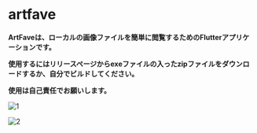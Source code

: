 # artfave

**ArtFaveは、ローカルの画像ファイルを簡単に閲覧するためのFlutterアプリケーションです。**

**使用するにはリリースページからexeファイルの入ったzipファイルをダウンロードするか、自分でビルドしてください。**

**使用は自己責任でお願いします。**


![1](https://github.com/user-attachments/assets/aea97637-3459-44fc-9fef-9c26c2010d5e)

![2](https://github.com/user-attachments/assets/695d7b09-3905-49e0-8ed2-269c7c612d1d)
